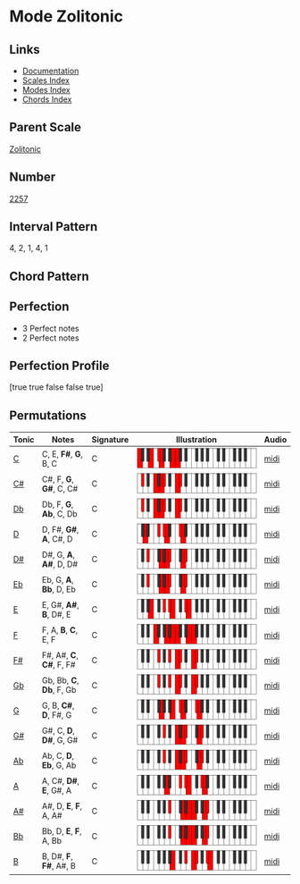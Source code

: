 # Mode Zolitonic

## Links

- [Documentation](index.md)
- [Scales Index](Scales.md)
- [Modes Index](Modes.md)
- [Chords Index](Chords.md)

## Parent Scale

[Zolitonic](ScaleZolitonic.md)

## Number

[2257](https://ianring.com/musictheory/scales/2257)

## Interval Pattern

4, 2, 1, 4, 1

## Chord Pattern



## Perfection

- 3 Perfect notes
- 2 Perfect notes

## Perfection Profile

[true true false false true]

## Permutations

| Tonic | Notes | Signature | Illustration | Audio |
|-------|-------|-----------|--------------|-------|
| [C](ModeCNaturalZolitonic.md) | C, E, **F#**, **G**, B, C | C | ![CNaturalZolitonic](ModeCNaturalZolitonic.png) | [midi](https://github.com/edipermadi/music/blob/main/docs/ModeCNaturalZolitonic.mid?raw=true) |
| [C#](ModeCSharpZolitonic.md) | C#, F, **G**, **G#**, C, C# | C | ![CSharpZolitonic](ModeCSharpZolitonic.png) | [midi](https://github.com/edipermadi/music/blob/main/docs/ModeCSharpZolitonic.mid?raw=true) |
| [Db](ModeDFlatZolitonic.md) | Db, F, **G**, **Ab**, C, Db | C | ![DFlatZolitonic](ModeDFlatZolitonic.png) | [midi](https://github.com/edipermadi/music/blob/main/docs/ModeDFlatZolitonic.mid?raw=true) |
| [D](ModeDNaturalZolitonic.md) | D, F#, **G#**, **A**, C#, D | C | ![DNaturalZolitonic](ModeDNaturalZolitonic.png) | [midi](https://github.com/edipermadi/music/blob/main/docs/ModeDNaturalZolitonic.mid?raw=true) |
| [D#](ModeDSharpZolitonic.md) | D#, G, **A**, **A#**, D, D# | C | ![DSharpZolitonic](ModeDSharpZolitonic.png) | [midi](https://github.com/edipermadi/music/blob/main/docs/ModeDSharpZolitonic.mid?raw=true) |
| [Eb](ModeEFlatZolitonic.md) | Eb, G, **A**, **Bb**, D, Eb | C | ![EFlatZolitonic](ModeEFlatZolitonic.png) | [midi](https://github.com/edipermadi/music/blob/main/docs/ModeEFlatZolitonic.mid?raw=true) |
| [E](ModeENaturalZolitonic.md) | E, G#, **A#**, **B**, D#, E | C | ![ENaturalZolitonic](ModeENaturalZolitonic.png) | [midi](https://github.com/edipermadi/music/blob/main/docs/ModeENaturalZolitonic.mid?raw=true) |
| [F](ModeFNaturalZolitonic.md) | F, A, **B**, **C**, E, F | C | ![FNaturalZolitonic](ModeFNaturalZolitonic.png) | [midi](https://github.com/edipermadi/music/blob/main/docs/ModeFNaturalZolitonic.mid?raw=true) |
| [F#](ModeFSharpZolitonic.md) | F#, A#, **C**, **C#**, F, F# | C | ![FSharpZolitonic](ModeFSharpZolitonic.png) | [midi](https://github.com/edipermadi/music/blob/main/docs/ModeFSharpZolitonic.mid?raw=true) |
| [Gb](ModeGFlatZolitonic.md) | Gb, Bb, **C**, **Db**, F, Gb | C | ![GFlatZolitonic](ModeGFlatZolitonic.png) | [midi](https://github.com/edipermadi/music/blob/main/docs/ModeGFlatZolitonic.mid?raw=true) |
| [G](ModeGNaturalZolitonic.md) | G, B, **C#**, **D**, F#, G | C | ![GNaturalZolitonic](ModeGNaturalZolitonic.png) | [midi](https://github.com/edipermadi/music/blob/main/docs/ModeGNaturalZolitonic.mid?raw=true) |
| [G#](ModeGSharpZolitonic.md) | G#, C, **D**, **D#**, G, G# | C | ![GSharpZolitonic](ModeGSharpZolitonic.png) | [midi](https://github.com/edipermadi/music/blob/main/docs/ModeGSharpZolitonic.mid?raw=true) |
| [Ab](ModeAFlatZolitonic.md) | Ab, C, **D**, **Eb**, G, Ab | C | ![AFlatZolitonic](ModeAFlatZolitonic.png) | [midi](https://github.com/edipermadi/music/blob/main/docs/ModeAFlatZolitonic.mid?raw=true) |
| [A](ModeANaturalZolitonic.md) | A, C#, **D#**, **E**, G#, A | C | ![ANaturalZolitonic](ModeANaturalZolitonic.png) | [midi](https://github.com/edipermadi/music/blob/main/docs/ModeANaturalZolitonic.mid?raw=true) |
| [A#](ModeASharpZolitonic.md) | A#, D, **E**, **F**, A, A# | C | ![ASharpZolitonic](ModeASharpZolitonic.png) | [midi](https://github.com/edipermadi/music/blob/main/docs/ModeASharpZolitonic.mid?raw=true) |
| [Bb](ModeBFlatZolitonic.md) | Bb, D, **E**, **F**, A, Bb | C | ![BFlatZolitonic](ModeBFlatZolitonic.png) | [midi](https://github.com/edipermadi/music/blob/main/docs/ModeBFlatZolitonic.mid?raw=true) |
| [B](ModeBNaturalZolitonic.md) | B, D#, **F**, **F#**, A#, B | C | ![BNaturalZolitonic](ModeBNaturalZolitonic.png) | [midi](https://github.com/edipermadi/music/blob/main/docs/ModeBNaturalZolitonic.mid?raw=true) |
